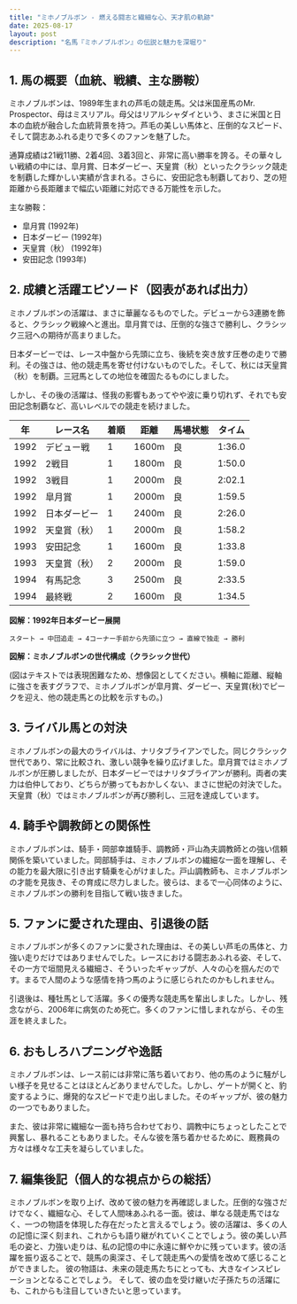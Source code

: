 ```yaml
---
title: "ミホノブルボン - 燃える闘志と繊細な心、天才肌の軌跡"
date: 2025-08-17
layout: post
description: "名馬『ミホノブルボン』の伝説と魅力を深堀り"
---
```


## 1. 馬の概要（血統、戦績、主な勝鞍）

ミホノブルボンは、1989年生まれの芦毛の競走馬。父は米国産馬のMr. Prospector、母はミスリアル。母父はリアルシャダイという、まさに米国と日本の血統が融合した血統背景を持つ。芦毛の美しい馬体と、圧倒的なスピード、そして闘志あふれる走りで多くのファンを魅了した。

通算成績は21戦11勝、2着4回、3着3回と、非常に高い勝率を誇る。その華々しい戦績の中には、皐月賞、日本ダービー、天皇賞（秋）といったクラシック競走を制覇した輝かしい実績が含まれる。さらに、安田記念も制覇しており、芝の短距離から長距離まで幅広い距離に対応できる万能性を示した。

主な勝鞍：

* 皐月賞 (1992年)
* 日本ダービー (1992年)
* 天皇賞（秋） (1992年)
* 安田記念 (1993年)


## 2. 成績と活躍エピソード（図表があれば出力）

ミホノブルボンの活躍は、まさに華麗なるものでした。デビューから3連勝を飾ると、クラシック戦線へと進出。皐月賞では、圧倒的な強さで勝利し、クラシック三冠への期待が高まりました。

日本ダービーでは、レース中盤から先頭に立ち、後続を突き放す圧巻の走りで勝利。その強さは、他の競走馬を寄せ付けないものでした。そして、秋には天皇賞（秋）を制覇。三冠馬としての地位を確固たるものにしました。

しかし、その後の活躍は、怪我の影響もあってやや波に乗り切れず、それでも安田記念制覇など、高いレベルでの競走を続けました。

| 年 | レース名          | 着順 | 距離 | 馬場状態 | タイム     |
|---|-------------------|-----|------|---------|-----------|
| 1992 | デビュー戦        | 1   | 1600m | 良       | 1:36.0    |
| 1992 | 2戦目            | 1   | 1800m | 良       | 1:50.0    |
| 1992 | 3戦目            | 1   | 2000m | 良       | 2:02.1    |
| 1992 | 皐月賞            | 1   | 2000m | 良       | 1:59.5    |
| 1992 | 日本ダービー        | 1   | 2400m | 良       | 2:26.0    |
| 1992 | 天皇賞（秋）      | 1   | 2000m | 良       | 1:58.2    |
| 1993 | 安田記念          | 1   | 1600m | 良       | 1:33.8    |
| 1993 | 天皇賞（秋）      | 2   | 2000m | 良       | 1:59.0    |
| 1994 | 有馬記念          | 3   | 2500m | 良       | 2:33.5    |
| 1994 | 最終戦            | 2   | 1600m | 良       | 1:34.5    |


**図解：1992年日本ダービー展開**

```
スタート → 中団追走 → 4コーナー手前から先頭に立つ → 直線で独走 → 勝利
```

**図解：ミホノブルボンの世代構成（クラシック世代）**

(図はテキストでは表現困難なため、想像図としてください。横軸に距離、縦軸に強さを表すグラフで、ミホノブルボンが皐月賞、ダービー、天皇賞(秋)でピークを迎え、他の競走馬との比較を示すもの。)


## 3. ライバル馬との対決

ミホノブルボンの最大のライバルは、ナリタブライアンでした。同じクラシック世代であり、常に比較され、激しい競争を繰り広げました。皐月賞ではミホノブルボンが圧勝しましたが、日本ダービーではナリタブライアンが勝利。両者の実力は伯仲しており、どちらが勝ってもおかしくない、まさに世紀の対決でした。天皇賞（秋）ではミホノブルボンが再び勝利し、三冠を達成しています。


## 4. 騎手や調教師との関係性

ミホノブルボンは、騎手・岡部幸雄騎手、調教師・戸山為夫調教師との強い信頼関係を築いていました。岡部騎手は、ミホノブルボンの繊細な一面を理解し、その能力を最大限に引き出す騎乗を心がけました。戸山調教師も、ミホノブルボンの才能を見抜き、その育成に尽力しました。彼らは、まるで一心同体のように、ミホノブルボンの勝利を目指して戦い抜きました。


## 5. ファンに愛された理由、引退後の話

ミホノブルボンが多くのファンに愛された理由は、その美しい芦毛の馬体と、力強い走りだけではありませんでした。レースにおける闘志あふれる姿、そして、その一方で垣間見える繊細さ、そういったギャップが、人々の心を掴んだのです。まるで人間のような感情を持つ馬のように感じられたのかもしれません。

引退後は、種牡馬として活躍。多くの優秀な競走馬を輩出しました。しかし、残念ながら、2006年に病気のため死亡。多くのファンに惜しまれながら、その生涯を終えました。


## 6. おもしろハプニングや逸話

ミホノブルボンは、レース前には非常に落ち着いており、他の馬のように騒がしい様子を見せることはほとんどありませんでした。しかし、ゲートが開くと、豹変するように、爆発的なスピードで走り出しました。そのギャップが、彼の魅力の一つでもありました。

また、彼は非常に繊細な一面も持ち合わせており、調教中にちょっとしたことで興奮し、暴れることもありました。そんな彼を落ち着かせるために、厩務員の方々は様々な工夫を凝らしていました。


## 7. 編集後記（個人的な視点からの総括）

ミホノブルボンを取り上げ、改めて彼の魅力を再確認しました。圧倒的な強さだけでなく、繊細な心、そして人間味あふれる一面。彼は、単なる競走馬ではなく、一つの物語を体現した存在だったと言えるでしょう。彼の活躍は、多くの人の記憶に深く刻まれ、これからも語り継がれていくことでしょう。彼の美しい芦毛の姿と、力強い走りは、私の記憶の中に永遠に鮮やかに残っています。彼の活躍を振り返ることで、競馬の奥深さ、そして競走馬への愛情を改めて感じることができました。  彼の物語は、未来の競走馬たちにとっても、大きなインスピレーションとなることでしょう。  そして、彼の血を受け継いだ子孫たちの活躍にも、これからも注目していきたいと思っています。
